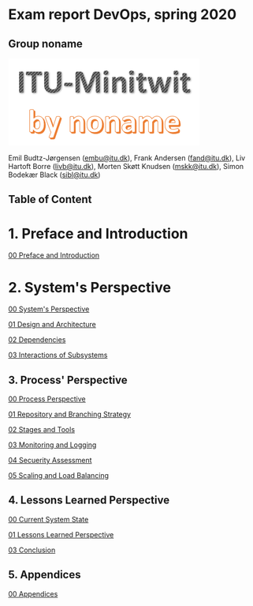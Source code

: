 # Exam report DevOps, spring 2020
## Group noname

![group logo](images/group_logo_large.png)

Emil Budtz-Jørgensen (embu@itu.dk), 
Frank Andersen (fand@itu.dk), 
Liv Hartoft Borre (livb@itu.dk), 
Morten Skøtt Knudsen (mskk@itu.dk), 
Simon Bodekær Black (sibl@itu.dk) 

## Table of Content
# 1. Preface and Introduction
[00 Preface and Introduction](chapters/100_preface_and_introduction.md)

# 2. System's Perspective
[00 System's Perspective](chapters/200_systems_perspective.md)

[01 Design and Architecture](chapters/201_design_and_architecture.md)

[02 Dependencies](chapters/202_dependencies.md)

[03 Interactions of Subsystems](chapters/203_interactions_of_subsystems.md)

## 3. Process' Perspective

[00 Process Perspective](chapters/300_dev_process_and_tools.md)

[01 Repository and Branching Strategy](chapters/301_repo_and_branch_strategy.md)

[02 Stages and Tools](chapters/302_ci_dc_chain_tools.md)

[03 Monitoring and Logging](chapters/303_monitoring_and_logging.md)

[04 Secuerity Assessment](chapters/304_sec_assessment.md)

[05 Scaling and Load Balancing](chapters/305_scaling_and_load_balancing.md)

## 4. Lessons Learned Perspective

[00 Current System State](chapters/400_current_system_state.md)

[01 Lessons Learned Perspective](chapters/401_lessons_learned_perspective.md)

[03 Conclusion](chapters/402_conclusion.md)

## 5. Appendices

[00 Appendices](chapters/500_appendices.md)
